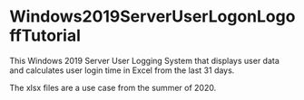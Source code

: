 # Windows2019ServerUserLogonLogoffTutorial
This Windows 2019 Server User Logging System that displays user data and calculates user login time in Excel from the last 31 days.

The xlsx files are a use case from the summer of 2020. 
